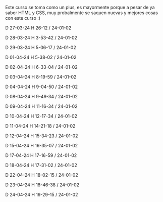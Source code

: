 Este curso se toma como un plus, es mayormente porque a pesar de ya saber HTML y CSS, muy probalmente se saquen nuevas y mejores cosas con este curso :)

D 27-03-24 H 26-12 / 24-01-02

D 28-03-24 H 3-53-42 / 24-01-02

D 29-03-24 H 5-06-17 / 24-01-02

D 01-04-24 H 5-38-02 / 24-01-02

D 02-04-24 H 6-33-04 / 24-01-02

D 03-04-24 H 8-19-59 / 24-01-02

D 04-04-24 H 9-04-50 / 24-01-02

D 08-04-24 H 9-49-34 / 24-01-02

D 09-04-24 H 11-16-34 / 24-01-02

D 10-04-24 H 12-17-34 / 24-01-02

D 11-04-24 H 14-21-18 / 24-01-02

D 12-04-24 H 15-34-23 / 24-01-02

D 15-04-24 H 16-35-07 / 24-01-02

D 17-04-24 H 17-16-59 / 24-01-02

D 18-04-24 H 17-31-02 / 24-01-02

D 22-04-24 H 18-02-15 / 24-01-02

D 23-04-24 H 18-46-38 / 24-01-02

D 24-04-24 H 19-29-15 / 24-01-02
